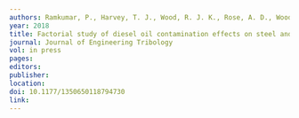 ```yaml
---
authors: Ramkumar, P., Harvey, T. J., Wood, R. J. K., Rose, A. D., Woods, D. C. and Lewis, S. M. 
year: 2018 
title: Factorial study of diesel oil contamination effects on steel and ceramic sliding contacts 
journal: Journal of Engineering Tribology 
vol: in press 
pages: 
editors: 
publisher: 
location: 
doi: 10.1177/1350650118794730 
link: 
---
```

 
